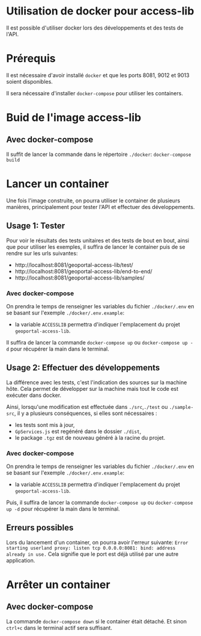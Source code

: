 # Utilisation de docker pour access-lib 

Il est possible d'utiliser docker lors des développements et des tests de l'API. 

# Prérequis

Il est nécessaire d'avoir installé `docker` et que les ports 8081, 9012 et 9013 soient disponibles. 

Il sera nécessaire d'installer `docker-compose` pour utiliser les containers. 

# Buid de l'image access-lib

## Avec docker-compose 

Il suffit de lancer la commande dans le répertoire `./docker`: 
`docker-compose build`

# Lancer un container 

Une fois l'image construite, on pourra utiliser le container de plusieurs manières, principalement pour tester l'API et effectuer des développements.  

## Usage 1: Tester

Pour voir le résultats des tests unitaires et des tests de bout en bout, ainsi que pour utiliser les exemples, il suffira de lancer le container puis de se rendre sur les urls suivantes:
- http://localhost:8081/geoportal-access-lib/test/
- http://localhost:8081/geoportal-access-lib/end-to-end/
- http://localhost:8081/geoportal-access-lib/samples/

### Avec docker-compose 

On prendra le temps de renseigner les variables du fichier `./docker/.env` en se basant sur l'exemple `./docker/.env.example`: 
- la variable `ACCESSLIB` permettra d'indiquer l'emplacement du projet `geoportal-access-lib`.

Il suffira de lancer la commande `docker-compose up` ou `docker-compose up -d` pour récupérer la main dans le terminal.

## Usage 2: Effectuer des développements 

La différence avec les tests, c'est l'indication des sources sur la machine hôte. Cela permet de développer sur la machine mais tout le code est exécuter dans docker. 

Ainsi, lorsqu'une modification est effectuée dans `./src`,`./test` ou `./sample-src`, il y a plusieurs conséquences, si elles sont nécessaires : 
- les tests sont mis à jour, 
- `GpServices.js` est regénéré dans le dossier `./dist`,
- le package `.tgz` est de nouveau généré à la racine du projet. 

### Avec docker-compose 

On prendra le temps de renseigner les variables du fichier `./docker/.env` en se basant sur l'exemple `./docker/.env.example`: 
- la variable `ACCESSLIB` permettra d'indiquer l'emplacement du projet `geoportal-access-lib`.

Puis, il suffira de lancer la commande `docker-compose up` ou `docker-compose up -d` pour récupérer la main dans le terminal.

## Erreurs possibles

Lors du lancement d'un container, on pourra avoir l'erreur suivante:
`Error starting userland proxy: listen tcp 0.0.0.0:8081: bind: address already in use.`
Cela signifie que le port est déjà utilisé par une autre application. 

# Arrêter un container 

## Avec docker-compose 

La commande `docker-compose down` si le container était détaché. Et sinon `ctrl+c` dans le terminal actif sera suffisant. 